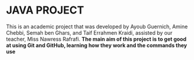 # JAVA PROJECT
This is an academic project that was developed by Ayoub Guernich, Amine Chebbi, Semah ben Ghars, and Taif Errahmen Kraidi, assisted by our teacher, Miss Nawress Rafrafi.
**The main aim of this project is to get good at using Git and GitHub, learning how they work and the commands they use**
